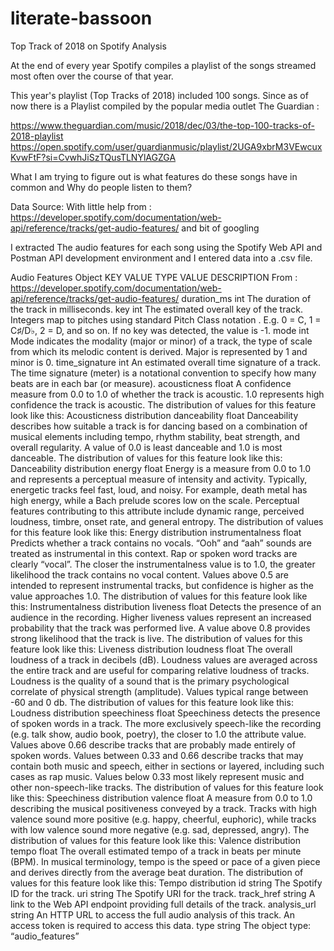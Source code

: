 # literate-bassoon
Top Track of 2018 on Spotify Analysis

At the end of every year Spotify compiles a playlist of the songs streamed most often over the course of that year. 

This year's playlist (Top Tracks of 2018) included 100 songs. Since as of now there is a Playlist compiled by the popular media outlet The Guardian : 

https://www.theguardian.com/music/2018/dec/03/the-top-100-tracks-of-2018-playlist
https://open.spotify.com/user/guardianmusic/playlist/2UGA9xbrM3VEwcuxKvwFtF?si=CvwhJiSzTQusTLNYlAGZGA

What I am trying to figure out is what features do these songs have in common and Why do people listen to them? 

Data Source:  With little help from : https://developer.spotify.com/documentation/web-api/reference/tracks/get-audio-features/ and bit of googling

I extracted The audio features for each song using the Spotify Web API and Postman API development environment and I entered data into a .csv file.


Audio Features Object
KEY	VALUE TYPE	VALUE DESCRIPTION
From : https://developer.spotify.com/documentation/web-api/reference/tracks/get-audio-features/
duration_ms	int	The duration of the track in milliseconds.
key	int	The estimated overall key of the track. Integers map to pitches using standard Pitch Class notation . E.g. 0 = C, 1 = C♯/D♭, 2 = D, and so on. If no key was detected, the value is -1.
mode	int	Mode indicates the modality (major or minor) of a track, the type of scale from which its melodic content is derived. Major is represented by 1 and minor is 0.
time_signature	int	An estimated overall time signature of a track. The time signature (meter) is a notational convention to specify how many beats are in each bar (or measure).
acousticness	float	A confidence measure from 0.0 to 1.0 of whether the track is acoustic. 1.0 represents high confidence the track is acoustic. The distribution of values for this feature look like this: Acousticness distribution
danceability	float	Danceability describes how suitable a track is for dancing based on a combination of musical elements including tempo, rhythm stability, beat strength, and overall regularity. A value of 0.0 is least danceable and 1.0 is most danceable. The distribution of values for this feature look like this: Danceability distribution
energy	float	Energy is a measure from 0.0 to 1.0 and represents a perceptual measure of intensity and activity. Typically, energetic tracks feel fast, loud, and noisy. For example, death metal has high energy, while a Bach prelude scores low on the scale. Perceptual features contributing to this attribute include dynamic range, perceived loudness, timbre, onset rate, and general entropy. The distribution of values for this feature look like this: Energy distribution
instrumentalness	float	Predicts whether a track contains no vocals. “Ooh” and “aah” sounds are treated as instrumental in this context. Rap or spoken word tracks are clearly “vocal”. The closer the instrumentalness value is to 1.0, the greater likelihood the track contains no vocal content. Values above 0.5 are intended to represent instrumental tracks, but confidence is higher as the value approaches 1.0. The distribution of values for this feature look like this: Instrumentalness distribution
liveness	float	Detects the presence of an audience in the recording. Higher liveness values represent an increased probability that the track was performed live. A value above 0.8 provides strong likelihood that the track is live. The distribution of values for this feature look like this: Liveness distribution
loudness	float	The overall loudness of a track in decibels (dB). Loudness values are averaged across the entire track and are useful for comparing relative loudness of tracks. Loudness is the quality of a sound that is the primary psychological correlate of physical strength (amplitude). Values typical range between -60 and 0 db. The distribution of values for this feature look like this: Loudness distribution
speechiness	float	Speechiness detects the presence of spoken words in a track. The more exclusively speech-like the recording (e.g. talk show, audio book, poetry), the closer to 1.0 the attribute value. Values above 0.66 describe tracks that are probably made entirely of spoken words. Values between 0.33 and 0.66 describe tracks that may contain both music and speech, either in sections or layered, including such cases as rap music. Values below 0.33 most likely represent music and other non-speech-like tracks. The distribution of values for this feature look like this: Speechiness distribution
valence	float	A measure from 0.0 to 1.0 describing the musical positiveness conveyed by a track. Tracks with high valence sound more positive (e.g. happy, cheerful, euphoric), while tracks with low valence sound more negative (e.g. sad, depressed, angry). The distribution of values for this feature look like this: Valence distribution
tempo	float	The overall estimated tempo of a track in beats per minute (BPM). In musical terminology, tempo is the speed or pace of a given piece and derives directly from the average beat duration. The distribution of values for this feature look like this: Tempo distribution
id	string	The Spotify ID for the track.
uri	string	The Spotify URI for the track.
track_href	string	A link to the Web API endpoint providing full details of the track.
analysis_url	string	An HTTP URL to access the full audio analysis of this track. An access token is required to access this data.
type	string	The object type: “audio_features”


